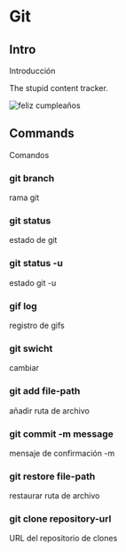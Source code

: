 # Git

## Intro

Introducción

The stupid content tracker.

![feliz cumpleaños](https://media.giphy.com/media/v1.Y2lkPTc5MGI3NjExbm52MnRvcjFiMnEyemlzc2tkNzUybTBrdDM3ZzM0NWRseXpkc2Y0NiZlcD12MV9naWZzX3RyZW5kaW5nJmN0PWc/wGKrkvHxZT6PVpw635/giphy.gif)

## Commands

Comandos

### git branch

rama git

### git status

estado de git

### git status -u

estado git -u

### gif log

registro de gifs

### git swicht <branch-name>

cambiar <nombre-de-rama>

### git add file-path

añadir ruta de archivo

### git commit -m message

mensaje de confirmación -m

### git restore file-path

restaurar ruta de archivo

### git clone repository-url

URL del repositorio de clones